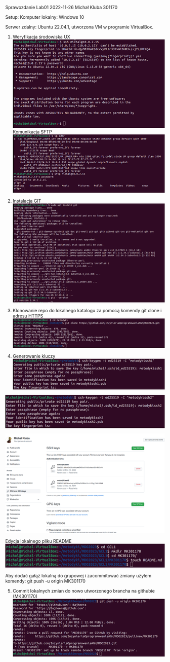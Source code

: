 Sprawozdanie Lab01 2022-11-26 Michał Kluba 301170




Setup: Komputer lokalny: Windows 10




Serwer zdalny: Ubuntu 22.04.1, utworzona VM w programie VirtualBox.

1. Weryfikacja środowiska UX
![](https://github.com/InzynieriaOprogramowaniaAGH/MDO2023/blob/MK301170/GCL1/MK301170/Lab1/screenshots/1.png "")
Komunikacja SFTP
![](https://github.com/InzynieriaOprogramowaniaAGH/MDO2023/blob/MK301170/GCL1/MK301170/Lab1/screenshots/2.png "")

2. Instalacja GIT
![](https://github.com/InzynieriaOprogramowaniaAGH/MDO2023/blob/MK301170/GCL1/MK301170/Lab1/screenshots/3.png "")

3. Klonowanie repo do lokalnego katalogu za pomocą komendy git clone i adresu HTTPS
![](https://github.com/InzynieriaOprogramowaniaAGH/MDO2023/blob/MK301170/GCL1/MK301170/Lab1/screenshots/4.png "")

4. Generowanie kluczy
![](https://github.com/InzynieriaOprogramowaniaAGH/MDO2023/blob/MK301170/GCL1/MK301170/Lab1/screenshots/5.png "")

![](https://github.com/InzynieriaOprogramowaniaAGH/MDO2023/blob/MK301170/GCL1/MK301170/Lab1/screenshots/6.png "")

![](https://github.com/InzynieriaOprogramowaniaAGH/MDO2023/blob/MK301170/GCL1/MK301170/Lab1/screenshots/7.png "")

Edycja lokalnego pliku README
![](https://github.com/InzynieriaOprogramowaniaAGH/MDO2023/blob/MK301170/GCL1/MK301170/Lab1/screenshots/9.png "")

Aby dodać gałąź lokalną do grupowej i zacommitować zmiany użyłem komendy:
git push -u origin MK301170

5. Commit lokalnych zmian do nowo utworzonego brancha na githubie (MK301170)
![](https://github.com/InzynieriaOprogramowaniaAGH/MDO2023/blob/MK301170/GCL1/MK301170/Lab1/screenshots/10.png "")



